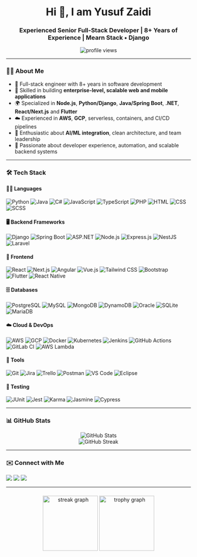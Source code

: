 <h1 align="center">Hi 👋, I am Yusuf Zaidi </h1>
<h3 align="center">Experienced Senior Full-Stack Developer | 8+ Years of Experience | Mearn Stack • Django</h3>

<p align="center">
  <img src="https://komarev.com/ghpvc/?username=miraclestack83&label=Profile%20views&color=0e75b6&style=flat" alt="profile views" />
</p>

---

### 👨‍💻 About Me

- 💼 Full-stack engineer with 8+ years in software development
- 🔧 Skilled in building **enterprise-level, scalable web and mobile applications**
- 🌍 Specialized in **Node.js**, **Python/Django**, **Java/Spring Boot**, **.NET**, **React/Next.js** and **Flutter**
- ☁️ Experienced in **AWS**, **GCP**, serverless, containers, and CI/CD pipelines
- 🤖 Enthusiastic about **AI/ML integration**, clean architecture, and team leadership
- 🧩 Passionate about developer experience, automation, and scalable backend systems

---

### 🛠️ Tech Stack

#### 👨‍💻 Languages
![Python](https://img.shields.io/badge/-Python-3776AB?style=flat&logo=python&logoColor=white)
![Java](https://img.shields.io/badge/-Java-007396?style=flat&logo=java&logoColor=white)
![C#](https://img.shields.io/badge/-C%23-239120?style=flat&logo=c-sharp&logoColor=white)
![JavaScript](https://img.shields.io/badge/-JavaScript-F7DF1E?style=flat&logo=javascript&logoColor=black)
![TypeScript](https://img.shields.io/badge/-TypeScript-3178C6?style=flat&logo=typescript&logoColor=white)
![PHP](https://img.shields.io/badge/-PHP-777BB4?style=flat&logo=php&logoColor=white)
![HTML](https://img.shields.io/badge/-HTML5-E34F26?style=flat&logo=html5&logoColor=white)
![CSS](https://img.shields.io/badge/-CSS3-1572B6?style=flat&logo=css3)
![SCSS](https://img.shields.io/badge/-SCSS-CC6699?style=flat&logo=sass&logoColor=white)

#### 🖥 Backend Frameworks
![Django](https://img.shields.io/badge/-Django-092E20?style=flat&logo=django&logoColor=white)
![Spring Boot](https://img.shields.io/badge/-Spring%20Boot-6DB33F?style=flat&logo=spring-boot)
![ASP.NET](https://img.shields.io/badge/-ASP.NET-512BD4?style=flat&logo=.net)
![Node.js](https://img.shields.io/badge/-Node.js-339933?style=flat&logo=node.js&logoColor=white)
![Express.js](https://img.shields.io/badge/-Express.js-000000?style=flat&logo=express&logoColor=white)
![NestJS](https://img.shields.io/badge/-NestJS-E0234E?style=flat&logo=nestjs&logoColor=white)
![Laravel](https://img.shields.io/badge/-Laravel-FF2D20?style=flat&logo=laravel&logoColor=white)

#### 🎨 Frontend
![React](https://img.shields.io/badge/-React-61DAFB?style=flat&logo=react)
![Next.js](https://img.shields.io/badge/-Next.js-000000?style=flat&logo=next.js)
![Angular](https://img.shields.io/badge/-Angular-DD0031?style=flat&logo=angular&logoColor=white)
![Vue.js](https://img.shields.io/badge/-Vue.js-4FC08D?style=flat&logo=vue.js&logoColor=white)
![Tailwind CSS](https://img.shields.io/badge/-TailwindCSS-38B2AC?style=flat&logo=tailwind-css)
![Bootstrap](https://img.shields.io/badge/-Bootstrap-563D7C?style=flat&logo=bootstrap)
![Flutter](https://img.shields.io/badge/-Flutter-02569B?style=flat&logo=flutter)
![React Native](https://img.shields.io/badge/-React%20Native-61DAFB?style=flat&logo=react)

#### 🗄️ Databases
![PostgreSQL](https://img.shields.io/badge/-PostgreSQL-336791?style=flat&logo=postgresql&logoColor=white)
![MySQL](https://img.shields.io/badge/-MySQL-4479A1?style=flat&logo=mysql&logoColor=white)
![MongoDB](https://img.shields.io/badge/-MongoDB-47A248?style=flat&logo=mongodb&logoColor=white)
![DynamoDB](https://img.shields.io/badge/-DynamoDB-4053D6?style=flat&logo=amazon-dynamodb&logoColor=white)
![Oracle](https://img.shields.io/badge/-Oracle-F80000?style=flat&logo=oracle&logoColor=white)
![SQLite](https://img.shields.io/badge/-SQLite-003B57?style=flat&logo=sqlite&logoColor=white)
![MariaDB](https://img.shields.io/badge/-MariaDB-003545?style=flat&logo=mariadb&logoColor=white)

#### ☁️ Cloud & DevOps
![AWS](https://img.shields.io/badge/-AWS-232F3E?style=flat&logo=amazon-aws)
![GCP](https://img.shields.io/badge/-GCP-4285F4?style=flat&logo=google-cloud)
![Docker](https://img.shields.io/badge/-Docker-2496ED?style=flat&logo=docker)
![Kubernetes](https://img.shields.io/badge/-Kubernetes-326CE5?style=flat&logo=kubernetes)
![Jenkins](https://img.shields.io/badge/-Jenkins-D24939?style=flat&logo=jenkins&logoColor=white)
![GitHub Actions](https://img.shields.io/badge/-GitHub%20Actions-2088FF?style=flat&logo=github-actions&logoColor=white)
![GitLab CI](https://img.shields.io/badge/-GitLab%20CI/CD-FC6D26?style=flat&logo=gitlab)
![AWS Lambda](https://img.shields.io/badge/-AWS%20Lambda-FF9900?style=flat&logo=aws-lambda)

#### 🧰 Tools
![Git](https://img.shields.io/badge/-Git-F05032?style=flat&logo=git&logoColor=white)
![Jira](https://img.shields.io/badge/-Jira-0052CC?style=flat&logo=jira)
![Trello](https://img.shields.io/badge/-Trello-0052CC?style=flat&logo=trello)
![Postman](https://img.shields.io/badge/-Postman-FF6C37?style=flat&logo=postman)
![VS Code](https://img.shields.io/badge/-VS%20Code-007ACC?style=flat&logo=visual-studio-code)
![Eclipse](https://img.shields.io/badge/-Eclipse-2C2255?style=flat&logo=eclipse)

#### 🧪 Testing
![JUnit](https://img.shields.io/badge/-JUnit-25A162?style=flat&logo=java)
![Jest](https://img.shields.io/badge/-Jest-C21325?style=flat&logo=jest)
![Karma](https://img.shields.io/badge/-Karma-22D3EE?style=flat&logo=karma)
![Jasmine](https://img.shields.io/badge/-Jasmine-8A4182?style=flat&logo=jasmine)
![Cypress](https://img.shields.io/badge/-Cypress-17202C?style=flat&logo=cypress)

---

### 📊 GitHub Stats

<p align="center">
  <img src="https://github-readme-stats.vercel.app/api?username=miraclestack83&show_icons=true&theme=default" alt="GitHub Stats" />
  <br />
  <img src="https://github-readme-streak-stats.herokuapp.com/?user=miraclestack83&" alt="GitHub Streak" />
</p>

---

### ✉️ Connect with Me

<p>
  <a href="mailto:yusuf.zaidi924@gmail.com"><img src="https://img.shields.io/badge/-Email-D14836?style=flat&logo=gmail&logoColor=white" /></a>
  <a href="https://www.linkedin.com/in/yusuf-zaidi-575a3437b"><img src="https://img.shields.io/badge/-LinkedIn-0077B5?style=flat&logo=linkedin&logoColor=white" /></a>
  <a href="https://yusuf-zaidi.vercel.app"><img src="https://img.shields.io/badge/-Portfolio-000000?style=flat&logo=vercel&logoColor=white" /></a>
</p>

---

###

<div align="center">
  <img src="https://streak-stats.demolab.com?user=miraclestack83&locale=en&mode=daily&theme=dracula&hide_border=false&border_radius=5&order=3" height="150" alt="streak graph"  />
  <img src="https://github-profile-trophy.vercel.app?username=miraclestack83&theme=dracula&column=-1&row=1&margin-w=8&margin-h=8&no-bg=false&no-frame=false&order=4" height="150" alt="trophy graph"  />
</div>

###

<picture>
  <source media="(prefers-color-scheme: dark)" srcset="https://raw.githubusercontent.com/miraclestack83/miraclestack83/output/pacman-contribution-graph-dark.svg">
  <source media="(prefers-color-scheme: light)" srcset="https://raw.githubusercontent.com/miraclestack83/miraclestack83/output/pacman-contribution-graph.svg">
</picture>

###
